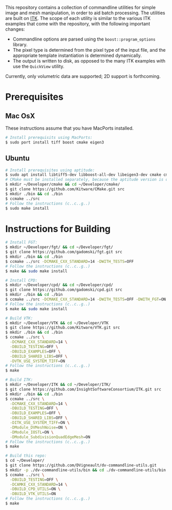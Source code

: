 This repository contains a collection of commandline utilities for simple image and mesh manipulation, in order to aid batch processing.  The utilities are built on [ITK](https://itk.org/Doxygen/html/index.html).  The scope of each utility is similar to the various ITK examples that come with the repository, with the following important changes:

- Commandline options are parsed using the `boost::program_options` library.
- The pixel type is determined from the pixel type of the input file, and the appropriate template instantiation is determined dynamically.
- The output is written to disk, as opposed to the many ITK examples with use the `QuickView` utility.

Currently, only volumetric data are supported; 2D support is forthcoming.

# Prerequisites

## Mac OsX

These instructions assume that you have MacPorts installed.

```bash
# Install prerequisits using MacPorts:
$ sudo port install tiff boost cmake eigen3
```

## Ubuntu

```bash
# Install prerequisites using aptitude:
$ sudo apt install libtiff5-dev libboost-all-dev libeigen3-dev cmake cmake-curses-gui
# CMake must be installed separately, because the aptitude version is out of date.
$ mkdir ~/Developer/cmake && cd ~/Developer/cmake/
$ git clone https://github.com/Kitware/CMake.git src
$ mkdir ./bin && cd ./bin
$ ccmake ../src
# Follow the instructions (c..c..g..)
$ sudo make install
```

# Instructions for Building

```bash
# Install FGT:
$ mkdir ~/Developer/fgt/ && cd ~/Developer/fgt/
$ git clone https://github.com/gadomski/fgt.git src
$ mkdir ./bin && cd ./bin
$ ccmake ../src -DCMAKE_CXX_STANDARD=14 -DWITH_TESTS=OFF
# Follow the instructions (c..c..g..)
$ make && sudo make install

# Install CPD:
$ mkdir ~/Developer/cpd/ && cd ~/Developer/cpd/
$ git clone https://github.com/gadomski/cpd.git src
$ mkdir ./bin && cd ./bin
$ ccmake ../src -DCMAKE_CXX_STANDARD=14 -DWITH_TESTS=OFF -DWITH_FGT=ON
# Follow the instructions (c..c..g..)
$ make && sudo make install

# Build VTK:
$ mkdir ~/Developer/VTK && cd ~/Developer/VTK
$ git clone https://github.com/Kitware/VTK.git src
$ mkdir ./bin && cd ./bin
$ ccmake ../src \
  -DCMAKE_CXX_STANDARD=14 \
  -DBUILD_TESTING=OFF \
  -DBUILD_EXAMPLES=OFF \
  -DBUILD_SHARED_LIBS=OFF \
  -DVTK_USE_SYSTEM_TIFF=ON
# Follow the instructions (c..c..g..)
$ make

# Build ITK:
$ mkdir ~/Developer/ITK && cd ~/Developer/ITK/
$ git clone https://github.com/InsightSoftwareConsortium/ITK.git src
$ mkdir ./bin && cd ./bin
$ ccmake ../src \
  -DCMAKE_CXX_STANDARD=14 \
  -DBUILD_TESTING=OFF \
  -DBUILD_EXAMPLES=OFF \
  -DBUILD_SHARED_LIBS=OFF \
  -DITK_USE_SYSTEM_TIFF=ON \
  -DModule_DVMeshNoise=ON \
  -DModule_IOSTL=ON \
  -DModule_SubdivisionQuadEdgeMesh=ON
# Follow the instructions (c..c..g..)
$ make

# Build this repo:
$ cd ~/Developer/
$ git clone https://github.com/DVigneault/dv-commandline-utils.git
$ mkdir -p ./dv-commandline-utils/bin && cd ./dv-commandline-utils/bin
$ ccmake ../src \
  -DBUILD_TESTING=OFF \
  -DCAMKE_CXX_STANDARD=14 \
  -DBUILD_CPD_UTILS=ON \
  -DBUILD_VTK_UTILS=ON
# Follow the instructions (c..c..g..)
$ make
```
